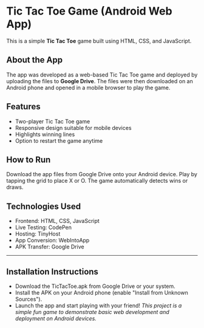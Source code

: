 # Tic Tac Toe Game (Android Web App)

This is a simple **Tic Tac Toe** game built using HTML, CSS, and JavaScript.

## About the App

The app was developed as a web-based Tic Tac Toe game and deployed by uploading the files to **Google Drive**. The files were then downloaded on an Android phone and opened in a mobile browser to play the game.

## Features

- Two-player Tic Tac Toe game
- Responsive design suitable for mobile devices
- Highlights winning lines
- Option to restart the game anytime

## How to Run

 Download the app files from Google Drive onto your Android device.
 Play by tapping the grid to place X or O.
 The game automatically detects wins or draws.

## Technologies Used

   - Frontend: HTML, CSS, JavaScript
   - Live Testing: CodePen
   - Hosting: TinyHost
   - App Conversion: WebIntoApp
   - APK Transfer: Google Drive

---
 ## Installation Instructions

   - Download the TicTacToe.apk from Google Drive or your system.
   - Install the APK on your Android phone (enable "Install from Unknown Sources").
   - Launch the app and start playing with your friend!
*This project is a simple fun game to demonstrate basic web development and deployment on Android devices.*

